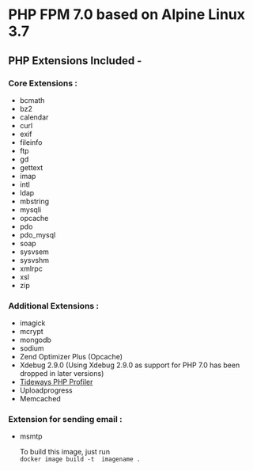 # PHP FPM 7.0 based on Alpine Linux 3.7

## PHP Extensions Included -

### Core Extensions :

* bcmath
* bz2
* calendar
* curl
* exif
* fileinfo
* ftp
* gd
* gettext
* imap
* intl
* ldap
* mbstring
* mysqli
* opcache
* pdo
* pdo_mysql
* soap
* sysvsem
* sysvshm
* xmlrpc
* xsl
* zip

### Additional Extensions :

* imagick
* mcrypt
* mongodb
* sodium
* Zend Optimizer Plus (Opcache)
* Xdebug 2.9.0 (Using Xdebug 2.9.0 as support for PHP 7.0 has been dropped in later versions)
* [Tideways PHP Profiler](https://github.com/tideways/php-profiler-extension.git)
* Uploadprogress
* Memcached

### Extension for sending email :

* msmtp

  To build this image, just run  
```docker image build -t  imagename .```